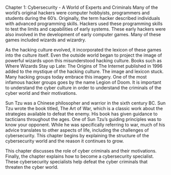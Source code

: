 Chapter 1: Cybersecurity - A World of Experts and Criminals
Many of the world’s original hackers were computer hobbyists, programmers and students during the 60’s. Originally, the term hacker described individuals with advanced programming skills. Hackers used these programming skills to test the limits and capabilities of early systems. These early hackers were also involved in the development of early computer games. Many of these games included wizards and wizardry.

As the hacking culture evolved, it incorporated the lexicon of these games into the culture itself. Even the outside world began to project the image of powerful wizards upon this misunderstood hacking culture. Books such as Where Wizards Stay up Late: The Origins of The Internet published in 1996 added to the mystique of the hacking culture. The image and lexicon stuck. Many hacking groups today embrace this imagery. One of the most infamous hacker groups goes by the name Legion of Doom. It is important to understand the cyber culture in order to understand the criminals of the cyber world and their motivations.

Sun Tzu was a Chinese philosopher and warrior in the sixth century BC. Sun Tzu wrote the book titled, The Art of War, which is a classic work about the strategies available to defeat the enemy. His book has given guidance to tacticians throughout the ages. One of Sun Tzu’s guiding principles was to know your opponent. While he was specifically referring to war, much of his advice translates to other aspects of life, including the challenges of cybersecurity. This chapter begins by explaining the structure of the cybersecurity world and the reason it continues to grow.

This chapter discusses the role of cyber criminals and their motivations. Finally, the chapter explains how to become a cybersecurity specialist. These cybersecurity specialists help defeat the cyber criminals that threaten the cyber world.


